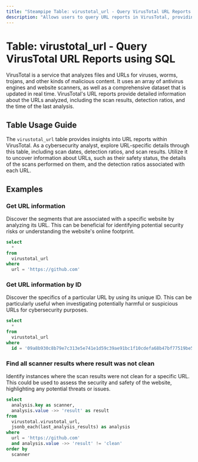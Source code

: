 ```yaml
---
title: "Steampipe Table: virustotal_url - Query VirusTotal URL Reports using SQL"
description: "Allows users to query URL reports in VirusTotal, providing insights into URL scanning and detection data."
---
```


# Table: virustotal_url - Query VirusTotal URL Reports using SQL

VirusTotal is a service that analyzes files and URLs for viruses, worms, trojans, and other kinds of malicious content. It uses an array of antivirus engines and website scanners, as well as a comprehensive dataset that is updated in real time. VirusTotal's URL reports provide detailed information about the URLs analyzed, including the scan results, detection ratios, and the time of the last analysis.

## Table Usage Guide

The `virustotal_url` table provides insights into URL reports within VirusTotal. As a cybersecurity analyst, explore URL-specific details through this table, including scan dates, detection ratios, and scan results. Utilize it to uncover information about URLs, such as their safety status, the details of the scans performed on them, and the detection ratios associated with each URL.

## Examples

### Get URL information
Discover the segments that are associated with a specific website by analyzing its URL. This can be beneficial for identifying potential security risks or understanding the website's online footprint.

```sql
select
  *
from
  virustotal_url
where
  url = 'https://github.com'
```

### Get URL information by ID
Discover the specifics of a particular URL by using its unique ID. This can be particularly useful when investigating potentially harmful or suspicious URLs for cybersecurity purposes.

```sql
select
  *
from
  virustotal_url
where
  id = '09a8b930c8b79e7c313e5e741e1d59c39ae91bc1f10cdefa68b47bf77519be57'
```

### Find all scanner results where result was not clean
Identify instances where the scan results were not clean for a specific URL. This could be used to assess the security and safety of the website, highlighting any potential threats or issues.

```sql
select
  analysis.key as scanner,
  analysis.value ->> 'result' as result
from
  virustotal.virustotal_url,
  jsonb_each(last_analysis_results) as analysis
where
  url = 'https://github.com'
  and analysis.value ->> 'result' != 'clean'
order by
  scanner
```